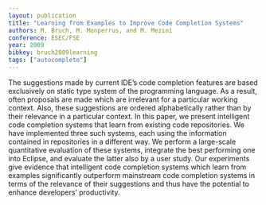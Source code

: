 ```yaml
---
layout: publication
title: "Learning from Examples to Improve Code Completion Systems"
authors: M. Bruch, M. Monperrus, and M. Mezini
conference: ESEC/FSE 
year: 2009
bibkey: bruch2009learning
tags: ["autocomplete"]
---
```

The suggestions made by current IDE’s code completion features are based exclusively on static type system of the programming language. As a result, often proposals are made which are irrelevant for a particular working context. Also, these suggestions are ordered alphabetically rather than by their relevance in a particular context. In this paper, we present intelligent code completion systems that learn from existing code repositories. We have implemented three such systems, each using the information contained in
repositories in a different way. We perform a large-scale quantitative evaluation of these systems, integrate the best performing one into Eclipse, and evaluate the latter also by a user study. Our experiments give evidence that intelligent code completion systems which learn from examples significantly outperform mainstream code completion systems in terms of the relevance of their suggestions and thus have the potential to enhance developers’ productivity.
